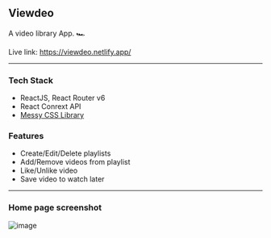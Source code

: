 ## Viewdeo
A video library App. 🏎

Live link: https://viewdeo.netlify.app/
  
----


### Tech Stack   
- ReactJS, React Router v6
- React Conrext API
- [Messy CSS Library](https://messyui.netlify.app/)

### Features 
- Create/Edit/Delete playlists
- Add/Remove videos from playlist
- Like/Unlike video
- Save video to watch later 

---
### Home page screenshot
![image](https://user-images.githubusercontent.com/29103125/127404230-2123bd97-ef0c-4f09-ae6f-b09872c60974.png)
